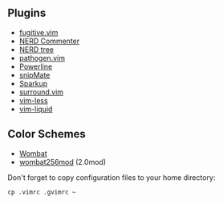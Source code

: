 Plugins
-------
- [fugitive.vim](https://github.com/tpope/vim-fugitive)
- [NERD Commenter](https://github.com/scrooloose/nerdcommenter)
- [NERD tree](https://github.com/scrooloose/nerdtree)
- [pathogen.vim](https://github.com/tpope/vim-pathogen)
- [Powerline](https://github.com/Lokaltog/vim-powerline)
- [snipMate](https://github.com/msanders/snipmate.vim)
- [Sparkup](https://github.com/rstacruz/sparkup)
- [surround.vim](https://github.com/tpope/vim-surround)
- [vim-less](https://github.com/groenewege/vim-less)
- [vim-liquid](https://github.com/tpope/vim-liquid)

Color Schemes
-------------
- [Wombat](http://dengmao.wordpress.com/2007/01/22/vim-color-scheme-wombat/)
- [wombat256mod](http://www.vim.org/scripts/script.php?script_id=2465) (2.0mod)

Don't forget to copy configuration files to your home directory:

    cp .vimrc .gvimrc ~
